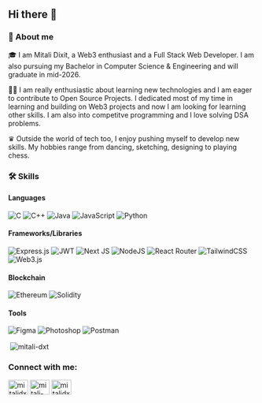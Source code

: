 ## Hi there 👋

### 🚀 About me

🎓 I am Mitali Dixit, a Web3 enthusiast and a Full Stack Web Developer. I am also pursuing my Bachelor in Computer Science & Engineering and will graduate in mid-2026.

👨‍💻 I am really enthusiastic about learning new technologies and I am eager to contribute to Open Source Projects. I dedicated most of my time in learning and building on Web3 projects and now I am looking for learning other skills. I am also into competitve programming and I love solving DSA problems.

♛ Outside the world of tech too, I enjoy pushing myself to develop new skills. My hobbies range from dancing, sketching, designing to playing chess.

### 🛠️ Skills

#### Languages

![C](https://img.shields.io/badge/c-%2300599C.svg?style=for-the-badge&logo=c&logoColor=white) ![C++](https://img.shields.io/badge/c++-%2300599C.svg?style=for-the-badge&logo=c%2B%2B&logoColor=white) ![Java](https://img.shields.io/badge/java-%23ED8B00.svg?style=for-the-badge&logo=openjdk&logoColor=white) ![JavaScript](https://img.shields.io/badge/javascript-%23323330.svg?style=for-the-badge&logo=javascript&logoColor=%23F7DF1E) ![Python](https://img.shields.io/badge/python-3670A0?style=for-the-badge&logo=python&logoColor=ffdd54)

#### Frameworks/Libraries

![Express.js](https://img.shields.io/badge/express.js-%23404d59.svg?style=for-the-badge&logo=express&logoColor=%2361DAFB) ![JWT](https://img.shields.io/badge/JWT-black?style=for-the-badge&logo=JSON%20web%20tokens) ![Next JS](https://img.shields.io/badge/Next-black?style=for-the-badge&logo=next.js&logoColor=white) ![NodeJS](https://img.shields.io/badge/node.js-6DA55F?style=for-the-badge&logo=node.js&logoColor=white) ![React Router](https://img.shields.io/badge/React_Router-CA4245?style=for-the-badge&logo=react-router&logoColor=white) ![TailwindCSS](https://img.shields.io/badge/tailwindcss-%2338B2AC.svg?style=for-the-badge&logo=tailwind-css&logoColor=white) ![Web3.js](https://img.shields.io/badge/web3.js-F16822?style=for-the-badge&logo=web3.js&logoColor=white)

#### Blockchain

![Ethereum](https://img.shields.io/badge/Ethereum-3C3C3D?style=for-the-badge&logo=Ethereum&logoColor=white) ![Solidity](https://img.shields.io/badge/Solidity-363636.svg?style=for-the-badge&logo=Solidity&logoColor=white)

#### Tools

![Figma](https://img.shields.io/badge/Figma-F24E1E.svg?style=for-the-badge&logo=Figma&logoColor=white) ![Photoshop](https://img.shields.io/badge/Adobe%20Photoshop-31A8FF.svg?style=for-the-badge&logo=Adobe-Photoshop&logoColor=white) ![Postman](https://img.shields.io/badge/Postman-FF6C37.svg?style=for-the-badge&logo=Postman&logoColor=white)

<p>&nbsp;<img align="center" src="https://github-readme-stats.vercel.app/api?username=mitali-dxt&show_icons=true&locale=en" alt="mitali-dxt" /></p>

<h3 align="left">Connect with me:</h3>
<p align="left">
<a href="https://twitter.com/mitalidxt" target="blank"><img align="center" src="https://raw.githubusercontent.com/rahuldkjain/github-profile-readme-generator/master/src/images/icons/Social/twitter.svg" alt="mitalidxt" height="30" width="40" /></a>
<a href="https://linkedin.com/in/mitali-dixit-9b0570254" target="blank"><img align="center" src="https://raw.githubusercontent.com/rahuldkjain/github-profile-readme-generator/master/src/images/icons/Social/linked-in-alt.svg" alt="mitali-dixit-9b0570254" height="30" width="40" /></a>
<a href="https://www.leetcode.com/mitalidxt" target="blank"><img align="center" src="https://raw.githubusercontent.com/rahuldkjain/github-profile-readme-generator/master/src/images/icons/Social/leet-code.svg" alt="mitalidxt" height="30" width="40" /></a>
</p>

<!--
**mitali-dxt/mitali-dxt** is a ✨ _special_ ✨ repository because its `README.md` (this file) appears on your GitHub profile.

Here are some ideas to get you started:

- 🔭 I’m currently working on ...
- 🌱 I’m currently learning ...
- 👯 I’m looking to collaborate on ...
- 🤔 I’m looking for help with ...
- 💬 Ask me about ...
- 📫 How to reach me: ...
- 😄 Pronouns: ...
- ⚡ Fun fact: ...
-->
